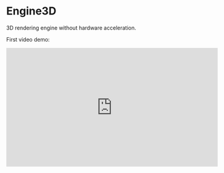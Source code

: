 # Engine3D

3D rendering engine without hardware acceleration.

First video demo:

<iframe width="560" height="315" src="https://www.youtube.com/embed/45HbI9u2bQw" frameborder="0" allowfullscreen></iframe>